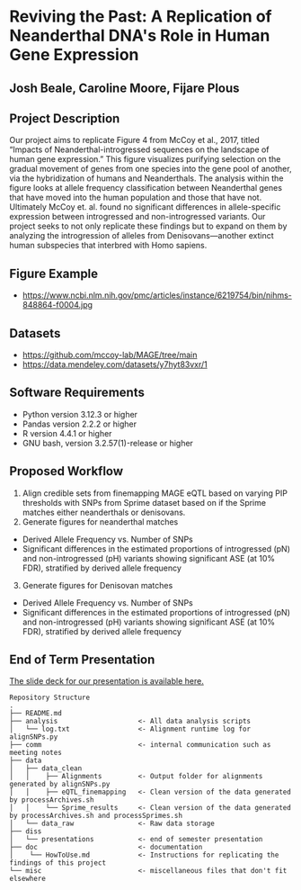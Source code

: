 # Reviving the Past: A Replication of Neanderthal DNA's Role in Human Gene Expression
## Josh Beale, Caroline Moore, Fijare Plous

## Project Description
Our project aims to replicate Figure 4 from McCoy et al., 2017, titled “Impacts of Neanderthal-introgressed sequences on the landscape of human gene expression.” This figure visualizes purifying selection on the gradual movement of genes from one species into the gene pool of another, via the hybridization of humans and Neanderthals. The analysis within the figure looks at allele frequency classification between Neanderthal genes that have moved into the human population and those that have not. Ultimately McCoy et. al. found no significant differences in allele-specific expression between introgressed and non-introgressed variants. Our project seeks to not only replicate these findings but to expand on them by analyzing the introgression of alleles from Denisovans—another extinct human subspecies that interbred with Homo sapiens. 


## Figure Example
- https://www.ncbi.nlm.nih.gov/pmc/articles/instance/6219754/bin/nihms-848864-f0004.jpg 

## Datasets
- https://github.com/mccoy-lab/MAGE/tree/main
- https://data.mendeley.com/datasets/y7hyt83vxr/1

## Software Requirements
- Python version 3.12.3 or higher
- Pandas version 2.2.2 or higher
- R version 4.4.1 or higher
- GNU bash, version 3.2.57(1)-release or higher

## Proposed Workflow
1. Align credible sets from finemapping MAGE eQTL based on varying PIP thresholds with SNPs from Sprime dataset based on if the Sprime matches either neanderthals or denisovans.
2. Generate figures for neanderthal matches
- Derived Allele Frequency vs. Number of SNPs
- Significant differences in the estimated proportions of introgressed (pN) and non-introgressed (pH) variants showing significant ASE (at 10% FDR), stratified by derived allele frequency
3. Generate figures for Denisovan matches
- Derived Allele Frequency vs. Number of SNPs
- Significant differences in the estimated proportions of introgressed (pN) and non-introgressed (pH) variants showing significant ASE (at 10% FDR), stratified by derived allele frequency

## End of Term Presentation
[The slide deck for our presentation is available here.](https://docs.google.com/presentation/d/1InTnAfotq8y3MgHqU8PTZ328DmD4UdptEyXa_lIMsGQ/edit?usp=sharing)
```
Repository Structure
.
├── README.md
├── analysis                    <- All data analysis scripts
│   └── log.txt                 <- Alignment runtime log for alignSNPs.py
├── comm                        <- internal communication such as meeting notes
├── data
│   ├── data_clean      
│   │    ├── Alignments         <- Output folder for alignments generated by alignSNPs.py
│   │    ├── eQTL_finemapping   <- Clean version of the data generated by processArchives.sh
│   │    └── Sprime_results     <- Clean version of the data generated by processArchives.sh and processSprimes.sh
│   └── data_raw                <- Raw data storage
├── diss
│   └── presentations           <- end of semester presentation
├── doc                         <- documentation
│    └── HowToUse.md            <- Instructions for replicating the findings of this project
└── misc                        <- miscellaneous files that don't fit elsewhere  
```
